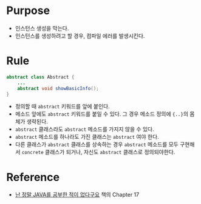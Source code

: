 # Purpose
* 인스턴스 생성을 막는다.
* 인스턴스를 생성하려고 할 경우, 컴파일 에러를 발생시킨다.

# Rule
```java
abstract class Abstract {
	...
	abstract void showBasicInfo();
}
```

* 정의할 때 `abstract` 키워드를 앞에 붙인다.
* 메소드 앞에도 `abstract` 키워드를 붙일 수 있다. 그 경우 메소드 정의에 `{..}`의 몸체가 생략된다. 
* `abstract` 클래스라도 `abstract` 메소드를 가지지 않을 수 있다.
* `abstract` 메소드를 하나라도 가진 클래스는 `abstract` 여야 한다.
* 다른 클래스가 `abstract` 클래스를 상속하는 경우 `abstract` 메소드를 모두 구현해서 `concrete` 클래스가 되거나, 자신도 `abstract` 클래스로 정의되야한다. 

# Reference
* [난 정말 JAVA를 공부한 적이 없다구요](http://book.naver.com/bookdb/book_detail.nhn?bid=6056781) 책의 Chapter 17